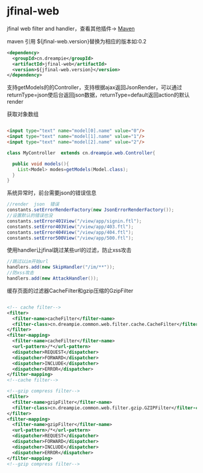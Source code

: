 jfinal-web
============

jfinal  web  filter  and  handler，查看其他插件-> [Maven](http://search.maven.org/#search%7Cga%7C1%7Ccn.dreampie)

maven 引用  ${jfinal-web.version}替换为相应的版本如:0.2

```xml
<dependency>
  <groupId>cn.dreampie</groupId>
  <artifactId>jfinal-web</artifactId>
  <version>${jfinal-web.version}</version>
</dependency>
```

支持getModels的的Controller，支持根据ajax返回JsonRender，可以通过returnType=json使后台返回json数据，returnType=default返回action的默认render

获取对象数组
```html

<input type="text" name="model[0].name" value="0"/>
<input type="text" name="model[1].name" value="1"/>
<input type="text" name="model[2].name" value="2"/>

```
```java
class MyController  extends cn.dreampie.web.Controller{

  public void models(){
    List<Model> modes=getModels(Model.class);
  }
}
```

系统异常时，前台需要json的错误信息

```java
//render  json  错误
constants.setErrorRenderFactory(new JsonErrorRenderFactory());
//设置默认的错误也没
constants.setError401View("/view/app/signin.ftl");
constants.setError403View("/view/app/403.ftl");
constants.setError404View("/view/app/404.ftl");
constants.setError500View("/view/app/500.ftl");

```

使用handler让jfinal跳过某些url的过滤，防止xss攻击

```java
//跳过以im开始url
handlers.add(new SkipHandler("/im/**"));
//防xss攻击
handlers.add(new AttackHandler());

```

缓存页面的过滤器CacheFilter和gzip压缩的GzipFilter

```xml

<!-- cache filter-->
<filter>
  <filter-name>cacheFilter</filter-name>
  <filter-class>cn.dreampie.common.web.filter.cache.CacheFilter</filter-class>
</filter>
<filter-mapping>
  <filter-name>cacheFilter</filter-name>
  <url-pattern>/*</url-pattern>
  <dispatcher>REQUEST</dispatcher>
  <dispatcher>FORWARD</dispatcher>
  <dispatcher>INCLUDE</dispatcher>
  <dispatcher>ERROR</dispatcher>
</filter-mapping>
<!--cache filter-->

<!--gzip compress filter-->
<filter>
  <filter-name>gzipFilter</filter-name>
  <filter-class>cn.dreampie.common.web.filter.gzip.GZIPFilter</filter-class>
</filter>
<filter-mapping>
  <filter-name>gzipFilter</filter-name>
  <url-pattern>/*</url-pattern>
  <dispatcher>REQUEST</dispatcher>
  <dispatcher>FORWARD</dispatcher>
  <dispatcher>INCLUDE</dispatcher>
  <dispatcher>ERROR</dispatcher>
</filter-mapping>
<!--gzip compress filter-->

```